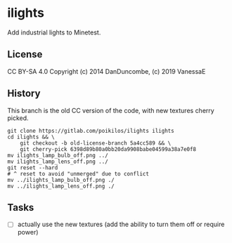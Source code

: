 # ilights
Add industrial lights to Minetest.
## License
CC BY-SA 4.0
Copyright (c) 2014 DanDuncombe, (c) 2019 VanessaE
## History
This branch is the old CC version of the code, with new textures cherry
picked.
```
git clone https://gitlab.com/poikilos/ilights ilights
cd ilights && \
    git checkout -b old-license-branch 5a4cc589 && \
    git cherry-pick 6398d89b80a0bb20da9908babe04599a38a7e0f8
mv ilights_lamp_bulb_off.png ../
mv ilights_lamp_lens_off.png ../
git reset --hard
# ^ reset to avoid "unmerged" due to conflict
mv ../ilights_lamp_bulb_off.png ./
mv ../ilights_lamp_lens_off.png ./
```
## Tasks
- [ ] actually use the new textures (add the ability to turn them off
  or require power)
